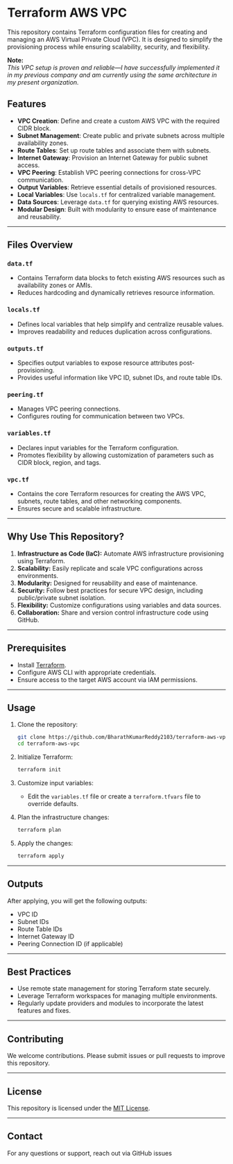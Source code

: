 # Terraform AWS VPC

This repository contains Terraform configuration files for creating and managing an AWS Virtual Private Cloud (VPC). It is designed to simplify the provisioning process while ensuring scalability, security, and flexibility.

**Note:**  
_This VPC setup is proven and reliable—I have successfully implemented it in my previous company and am currently using the same architecture in my present organization._

## Features

- **VPC Creation**: Define and create a custom AWS VPC with the required CIDR block.
- **Subnet Management**: Create public and private subnets across multiple availability zones.
- **Route Tables**: Set up route tables and associate them with subnets.
- **Internet Gateway**: Provision an Internet Gateway for public subnet access.
- **VPC Peering**: Establish VPC peering connections for cross-VPC communication.
- **Output Variables**: Retrieve essential details of provisioned resources.
- **Local Variables**: Use `locals.tf` for centralized variable management.
- **Data Sources**: Leverage `data.tf` for querying existing AWS resources.
- **Modular Design**: Built with modularity to ensure ease of maintenance and reusability.

---

## Files Overview

### `data.tf`
- Contains Terraform data blocks to fetch existing AWS resources such as availability zones or AMIs.
- Reduces hardcoding and dynamically retrieves resource information.

### `locals.tf`
- Defines local variables that help simplify and centralize reusable values.
- Improves readability and reduces duplication across configurations.

### `outputs.tf`
- Specifies output variables to expose resource attributes post-provisioning.
- Provides useful information like VPC ID, subnet IDs, and route table IDs.

### `peering.tf`
- Manages VPC peering connections.
- Configures routing for communication between two VPCs.

### `variables.tf`
- Declares input variables for the Terraform configuration.
- Promotes flexibility by allowing customization of parameters such as CIDR block, region, and tags.

### `vpc.tf`
- Contains the core Terraform resources for creating the AWS VPC, subnets, route tables, and other networking components.
- Ensures secure and scalable infrastructure.

---

## Why Use This Repository?

1. **Infrastructure as Code (IaC):** Automate AWS infrastructure provisioning using Terraform.
2. **Scalability:** Easily replicate and scale VPC configurations across environments.
3. **Modularity:** Designed for reusability and ease of maintenance.
4. **Security:** Follow best practices for secure VPC design, including public/private subnet isolation.
5. **Flexibility:** Customize configurations using variables and data sources.
6. **Collaboration:** Share and version control infrastructure code using GitHub.

---

## Prerequisites

- Install [Terraform](https://www.terraform.io/).
- Configure AWS CLI with appropriate credentials.
- Ensure access to the target AWS account via IAM permissions.

---

## Usage

1. Clone the repository:
   ```bash
   git clone https://github.com/BharathKumarReddy2103/terraform-aws-vpc.git
   cd terraform-aws-vpc
   ```

2. Initialize Terraform:
   ```bash
   terraform init
   ```

3. Customize input variables:
   - Edit the `variables.tf` file or create a `terraform.tfvars` file to override defaults.

4. Plan the infrastructure changes:
   ```bash
   terraform plan
   ```

5. Apply the changes:
   ```bash
   terraform apply
   ```

---

## Outputs

After applying, you will get the following outputs:
- VPC ID
- Subnet IDs
- Route Table IDs
- Internet Gateway ID
- Peering Connection ID (if applicable)

---

## Best Practices

- Use remote state management for storing Terraform state securely.
- Leverage Terraform workspaces for managing multiple environments.
- Regularly update providers and modules to incorporate the latest features and fixes.

---

## Contributing

We welcome contributions. Please submit issues or pull requests to improve this repository.

---

## License

This repository is licensed under the [MIT License](LICENSE).

---

## Contact

For any questions or support, reach out via GitHub issues
